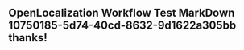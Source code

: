 <properties
ms.topic="hero-topic"
ms.test1="hero-topic"
ms.test2="test"/>


## OpenLocalization Workflow Test MarkDown 10750185-5d74-40cd-8632-9d1622a305bb thanks!



<!--HONumber=Jul16_HO5-->


